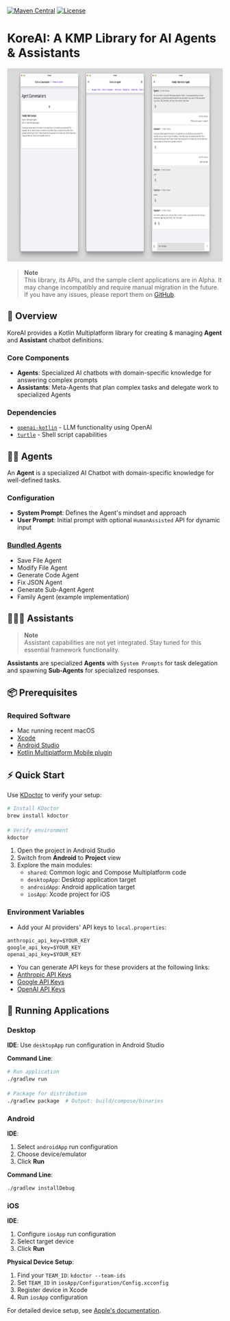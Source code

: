 [![Maven Central](https://img.shields.io/maven-central/v/link.socket.kore-ai/kore-ai-client?color=blue&label=Download)](https://central.sonatype.com/namespace/link.socket.kore-ai)
[![License](https://img.shields.io/badge/License-Apache_2.0-blue.svg)](https://opensource.org/licenses/Apache-2.0)

# KoreAI: A KMP Library for AI Agents & Assistants

<img src="readme_images/banner.png" height="450">

> **Note**  
> This library, its APIs, and the sample client applications are in Alpha.
> It may change incompatibly and require manual migration in the future.
> If you have any issues, please report them on [GitHub](https://github.com/socket-link/kore-ai/issues).

## 📔 Overview

KoreAI provides a Kotlin Multiplatform library for creating & managing **Agent** and **Assistant** chatbot definitions.

### Core Components

- **Agents**: Specialized AI chatbots with domain-specific knowledge for answering complex prompts
- **Assistants**: Meta-Agents that plan complex tasks and delegate work to specialized Agents

### Dependencies

- [`openai-kotlin`](https://github.com/aallam/openai-kotlin/tree/main) - LLM functionality using OpenAI
- [`turtle`](https://github.com/lordcodes/turtle) - Shell script capabilities

## 🥷🏻 Agents

An **Agent** is a specialized AI Chatbot with domain-specific knowledge for well-defined tasks.

### Configuration
- **System Prompt**: Defines the Agent's mindset and approach
- **User Prompt**: Initial prompt with optional `HumanAssisted` API for dynamic input

### [Bundled Agents](https://github.com/socket-link/kore-ai/tree/main/shared/src/commonMain/kotlin/link/socket/kore/model/agent/bundled)

- Save File Agent
- Modify File Agent  
- Generate Code Agent
- Fix JSON Agent
- Generate Sub-Agent Agent
- Family Agent (example implementation)

## 🧑🏻‍🏫 Assistants

> **Note**  
> Assistant capabilities are not yet integrated. Stay tuned for this essential framework functionality.

**Assistants** are specialized **Agents** with `System Prompts` for task delegation and spawning **Sub-Agents** for specialized responses.

## 📦 Prerequisites

### Required Software
- Mac running recent macOS
- [Xcode](https://apps.apple.com/us/app/xcode/id497799835)
- [Android Studio](https://developer.android.com/studio)
- [Kotlin Multiplatform Mobile plugin](https://plugins.jetbrains.com/plugin/14936-kotlin-multiplatform-mobile)

## ⚡️ Quick Start

Use [KDoctor](https://github.com/Kotlin/kdoctor) to verify your setup:

```bash
# Install KDoctor
brew install kdoctor

# Verify environment
kdoctor
```

1. Open the project in Android Studio
2. Switch from **Android** to **Project** view
3. Explore the main modules:
    - `shared`: Common logic and Compose Multiplatform code
    - `desktopApp`: Desktop application target
    - `androidApp`: Android application target
    - `iosApp`: Xcode project for iOS

### Environment Variables
- Add your AI providers' API keys to `local.properties`: 
```
anthropic_api_key=$YOUR_KEY
google_api_key=$YOUR_KEY
openai_api_key=$YOUR_KEY
```
- You can generate API keys for these providers at the following links:
- [Anthropic API Keys](https://console.anthropic.com/settings/keys)
- [Google API Keys](https://aistudio.google.com/app/apikey)
- [OpenAI API Keys](https://platform.openai.com/account/api-keys)

## 🚀 Running Applications

### Desktop

**IDE**: Use `desktopApp` run configuration in Android Studio

**Command Line**:
```bash
# Run application
./gradlew run

# Package for distribution
./gradlew package  # Output: build/compose/binaries
```

### Android

**IDE**: 
1. Select `androidApp` run configuration
2. Choose device/emulator
3. Click **Run**

**Command Line**:
```bash
./gradlew installDebug
```

### iOS

**IDE**:
1. Configure `iosApp` run configuration
2. Select target device
3. Click **Run**

**Physical Device Setup**:
1. Find your `TEAM_ID`: `kdoctor --team-ids`
2. Set `TEAM_ID` in `iosApp/Configuration/Config.xcconfig`
3. Register device in Xcode
4. Run `iosApp` configuration

For detailed device setup, see [Apple's documentation](https://developer.apple.com/documentation/xcode/running-your-app-on-a-device).

